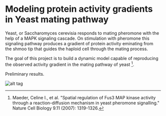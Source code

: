 Modeling protein activity gradients in Yeast mating pathway
====================================
Yeast, or Saccharomyces cerevisia responds to mating pheromone with the help of a MAPK signaling cascade. On stimulation with pheromone this signaling pathway produces a gradient of protein activity eminating from the shmoo tip that guides the haploid cell through the mating process.

The goal of this project is to build a dynamic model capable of reproducing the observed activity gradient in the mating pathway of yeast [^1].

Preliminary results.

![alt tag](https://drive.google.com/file/d/0B9UHI73yeJZUTFVwRnMtcDRRRVE)

[^1]: Maeder, Celine I., et al. "Spatial regulation of Fus3 MAP kinase activity through a reaction-diffusion mechanism in yeast pheromone signalling." Nature Cell Biology 9.11 (2007): 1319-1326.


